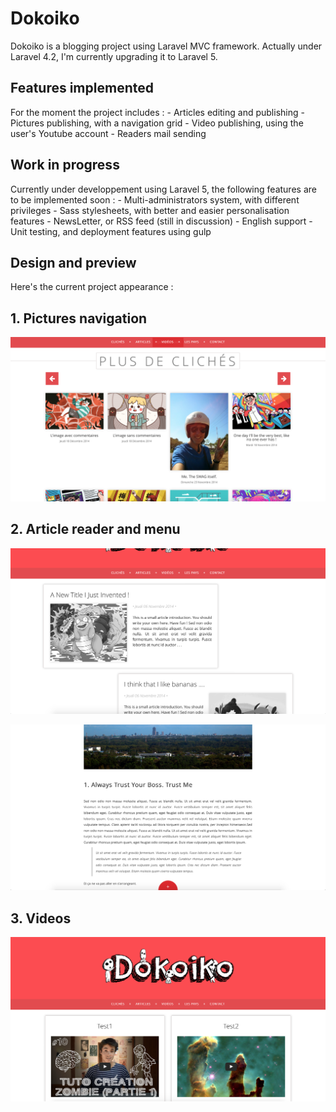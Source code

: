 # Dokoiko

Dokoiko is a blogging project using Laravel MVC framework. Actually under Laravel 4.2, I'm currently upgrading it to Laravel 5.

## Features implemented

For the moment the project includes :
    - Articles editing and publishing
    - Pictures publishing, with a navigation grid
    - Video publishing, using the user's Youtube account
    - Readers mail sending
    
## Work in progress

Currently under developpement using Laravel 5, the following features are to be implemented soon :
    - Multi-administrators system, with different privileges
    - Sass stylesheets, with better and easier personalisation features
    - NewsLetter, or RSS feed (still in discussion)
    - English support
    - Unit testing, and deployment features using gulp
    
## Design and preview

Here's the current project appearance :

## 1. Pictures navigation

![Alt text](./public/ressources/assets/preview1.png)

## 2. Article reader and menu

![Alt text](./public/ressources/assets/preview2.png)


![Alt text](./public/ressources/assets/preview3.png)

## 3. Videos

![Alt text](./public/ressources/assets/preview4.png)